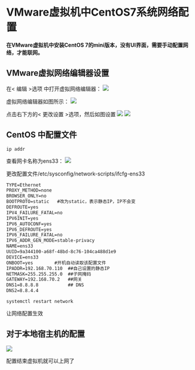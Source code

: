 # VMware虚拟机中CentOS7系统网络配置


**在VMware虚拟机中安装CentOS 7的mini版本，没有UI界面，需要手动配置网络，才能联网。**

## VMware虚拟网络编辑器设置

在< 编辑 >选项 中打开虚拟网络编辑器：
![ ](https://cdn.jsdelivr.net/gh/eebond/images//Markdown/20211201200533.png)

虚拟网络编辑器如图所示：
![ ](https://cdn.jsdelivr.net/gh/eebond/images/Markdown/20211201200712.png)  

点击右下方的< 更改设置 >选项，然后如图设置
![ ](https://cdn.jsdelivr.net/gh/eebond/images/Markdown/20211201201141.png)
![ ](https://cdn.jsdelivr.net/gh/eebond/images/Markdown/20211201201247.png)  

## CentOS 中配置文件

```shell
ip addr
```

查看网卡名称为ens33：
![ ](https://cdn.jsdelivr.net/gh/eebond/images/Markdown/20211201201512.png)  

更改配置文件/etc/sysconfig/network-scripts/ifcfg-ens33

```txt
TYPE=Ethernet
PROXY_METHOD=none
BROWSER_ONLY=no
BOOTPROTO=static   #改为static，表示静态IP，IP不会变
DEFROUTE=yes
IPV4_FAILURE_FATAL=no
IPV6INIT=yes
IPV6_AUTOCONF=yes
IPV6_DEFROUTE=yes
IPV6_FAILURE_FATAL=no
IPV6_ADDR_GEN_MODE=stable-privacy
NAME=ens33
UUID=9a344100-a68f-48bd-8c76-104ca488d1e9
DEVICE=ens33
ONBOOT=yes        #开机自动读取该配置文件
IPADDR=192.168.70.110  ##自己设置的静态IP
NETMASK=255.255.255.0  ##子网掩码
GATEWAY=192.168.70.2   ##网关
DNS1=8.8.8.8           ## DNS
DNS2=8.8.4.4
```

```shell
systemctl restart network
```

让网络配置生效

## 对于本地宿主机的配置

![ ](https://cdn.jsdelivr.net/gh/eebond/images/Markdown/20211201202140.png)  

配置结束虚拟机就可以上网了  


